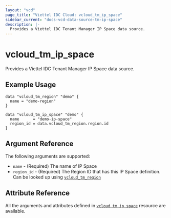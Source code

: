 ```yaml
---
layout: "vcd"
page_title: "Viettel IDC Cloud: vcloud_tm_ip_space"
sidebar_current: "docs-vcd-data-source-tm-ip-space"
description: |-
  Provides a Viettel IDC Tenant Manager IP Space data source.
---
```


# vcloud\_tm\_ip\_space

Provides a Viettel IDC Tenant Manager IP Space data source.

## Example Usage

```hcl
data "vcloud_tm_region" "demo" {
  name = "demo-region"
}

data "vcloud_tm_ip_space" "demo" {
  name      = "demo-ip-space"
  region_id = data.vcloud_tm_region.region.id
}
```

## Argument Reference

The following arguments are supported:

* `name` - (Required) The name of IP Space
* `region_id` - (Required) The Region ID that has this IP Space definition. Can be looked up using
  [`vcloud_tm_region`](/providers/viettelidc-provider/vcloud/latest/docs/data-sources/tm_region)

## Attribute Reference

All the arguments and attributes defined in
[`vcloud_tm_ip_space`](/providers/viettelidc-provider/vcloud/latest/docs/resources/tm_ip_space) resource are available.
